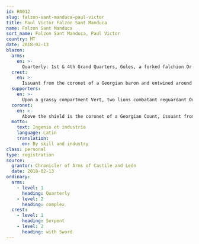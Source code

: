 ```yaml
---
id: R0012
slug: falzon-sant-manduca-paul-victor
title: Paul Victor Falzon Sant Manduca
name: Falzon Sant Manduca
sort_name: Falzon Sant Manduca, Paul Victor
country: MT
date: 2018-02-13
blazon:
  arms:
    en: >-
      Quarterly: 1st & 4th Grand Quarters, Gules, a forked falchion Or (FALZON); 2nd Grand Quarter, counter-quartered (SANT): 1st counter-quarter, Argent, a Greek cross Gules; 2nd & 3rd counter-quarters, Argent, three bars Gules; 4th counter-quarter, Azure, a lion rampant Argent; Overall, upon an escutcheon Or, an eagle displayed Sable, crowned of the Same; 3rd Grand Quarter, Azure, two bendlets Or, each charged with three lozenges Gules, and upon the chief bendlet, a talbot passant holding in its mouth a bird displayed, all Argent (MANDUCA).
  crest:
    en: >-
      Issuant from the coronet of a Georgian baron and entwined around a sword erect Argent with grip and cross piece Or, a serpent Vert and Or.
  supporters:
    en: >-
      Upon a grassy compartment Vert, two lions combatant reguardant Or, each lion holding a spear Argent from which flies a banner: that at dexter, Gules, two bars Azure; that at sinister, Gules, two bars Argent.
  coronet:
    en: >-
      Above the shield is the coronet of a Georgian Count, issuant from which is a helm befitting his degree, mantled Gules doubled Or.
  motto:
    text: Ingenio et industria
    language: Latin
    translation:
      en: By skill and industry
class: personal
type: registration
source:
  grantor: Chronicler of Arms of Castile and León
  date: 2018-02-13
ordinary:
  arms:
    - level: 1
      heading: Quarterly
    - level: 2
      heading: complex
  crest:
    - level: 1
      heading: Serpent
    - level: 2
      heading: with Sword
---
```

